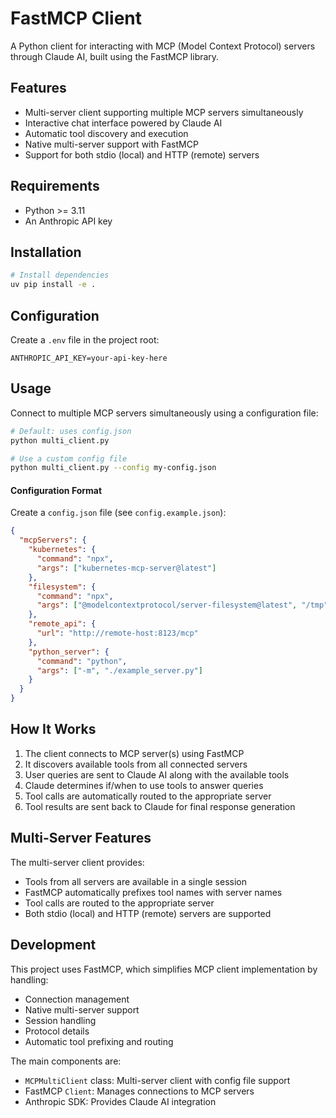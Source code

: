 # FastMCP Client

A Python client for interacting with MCP (Model Context Protocol) servers through Claude AI, built using the FastMCP library.

## Features

- Multi-server client supporting multiple MCP servers simultaneously
- Interactive chat interface powered by Claude AI
- Automatic tool discovery and execution
- Native multi-server support with FastMCP
- Support for both stdio (local) and HTTP (remote) servers

## Requirements

- Python >= 3.11
- An Anthropic API key

## Installation

```bash
# Install dependencies
uv pip install -e .
```

## Configuration

Create a `.env` file in the project root:

```
ANTHROPIC_API_KEY=your-api-key-here
```

## Usage

Connect to multiple MCP servers simultaneously using a configuration file:

```bash
# Default: uses config.json
python multi_client.py

# Use a custom config file
python multi_client.py --config my-config.json
```

#### Configuration Format

Create a `config.json` file (see `config.example.json`):

```json
{
  "mcpServers": {
    "kubernetes": {
      "command": "npx",
      "args": ["kubernetes-mcp-server@latest"]
    },
    "filesystem": {
      "command": "npx",
      "args": ["@modelcontextprotocol/server-filesystem@latest", "/tmp"]
    },
    "remote_api": {
      "url": "http://remote-host:8123/mcp"
    },
    "python_server": {
      "command": "python",
      "args": ["-m", "./example_server.py"]
    }
  }
}
```

## How It Works

1. The client connects to MCP server(s) using FastMCP
2. It discovers available tools from all connected servers
3. User queries are sent to Claude AI along with the available tools
4. Claude determines if/when to use tools to answer queries
5. Tool calls are automatically routed to the appropriate server
6. Tool results are sent back to Claude for final response generation

## Multi-Server Features

The multi-server client provides:
- Tools from all servers are available in a single session
- FastMCP automatically prefixes tool names with server names
- Tool calls are routed to the appropriate server
- Both stdio (local) and HTTP (remote) servers are supported

## Development

This project uses FastMCP, which simplifies MCP client implementation by handling:
- Connection management
- Native multi-server support
- Session handling
- Protocol details
- Automatic tool prefixing and routing

The main components are:
- `MCPMultiClient` class: Multi-server client with config file support
- FastMCP `Client`: Manages connections to MCP servers
- Anthropic SDK: Provides Claude AI integration